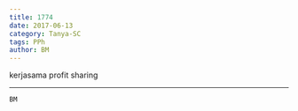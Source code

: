 ```yaml
---
title: 1774
date: 2017-06-13
category: Tanya-SC
tags: PPh
author: BM
---
```


kerjasama profit sharing

---



`BM`
